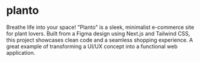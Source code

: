 # planto
Breathe life into your space! "Planto" is a sleek, minimalist e-commerce site for plant lovers. Built from a Figma design using Next.js and Tailwind CSS, this project showcases clean code and a seamless shopping experience. A great example of transforming a UI/UX concept into a functional web application.

